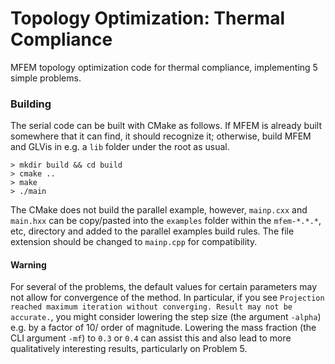 # Topology Optimization: Thermal Compliance

MFEM topology optimization code for thermal compliance, implementing 5 simple problems.

### Building

The serial code can be built with CMake as follows. If MFEM is already built somewhere that it can find, it should recognize it;
otherwise, build MFEM and GLVis in e.g. a `lib` folder under the root as usual.
```
> mkdir build && cd build
> cmake ..
> make
> ./main
```
The CMake does not build the parallel example, however, `mainp.cxx` and `main.hxx` can be copy/pasted into the `examples` folder
within the `mfem-*.*.*`, etc, directory and added to the parallel examples build rules. The file extension should be changed to
`mainp.cpp` for compatibility.

#### Warning

For several of the problems, the default values for certain parameters may not allow for convergence of the method. In particular,
if you see `Projection reached maximum iteration without converging. Result may not be accurate.`, you might consider lowering
the step size (the argument `-alpha`) e.g. by a factor of 10/ order of magnitude. Lowering the mass fraction (the CLI argument `-mf`)
to `0.3` or `0.4` can assist this and also lead to more qualitatively interesting results, particularly on Problem 5.
